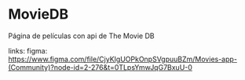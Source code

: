# MovieDB
Página de películas con api de The Movie DB


links:
figma: https://www.figma.com/file/CjyKIgUOPkOnpSVgpuuBZm/Movies-app-(Community)?node-id=2-276&t=0TLpsYmwJqG7BxuU-0